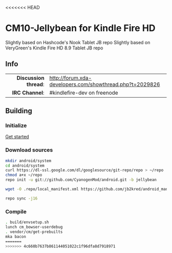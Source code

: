 <<<<<<< HEAD
# CM10-Jellybean for Kindle Fire HD
Slightly based on Hashcode's Nook Tablet JB repo
Slightly based on VeryGreen's Kindle Fire HD 8.9 Tablet JB repo
## Info

|||
|-----------------------------------:|:--------------------------|
|**Discussion thread**: | http://forum.xda-developers.com/showthread.php?t=2029826
|**IRC Channel**:     | #kindlefire-dev on freenode


## Building 

### Initialize
[Get started](https://github.com/KFire-Android/android_local_manifest/wiki)

### Download sources

```bash
mkdir android/system
cd android/system
curl https://dl-ssl.google.com/dl/googlesource/git-repo/repo > ~/repo
chmod a+x ~/repo
repo init -u git://github.com/CyanogenMod/android.git -b jellybean

wget -O .repo/local_manifest.xml https://github.com/jb2kred/android_manifests/raw/master/bowser-jb/local_manifest.xml

repo sync -j16
```

### Compile

```bash
. build/envsetup.sh
lunch cm_bowser-userdebug
. vendor/cm/get-prebuilts
mka bacon
=======
>>>>>>> 4c660b7637b861144051022c1f96dfa8d7918971

